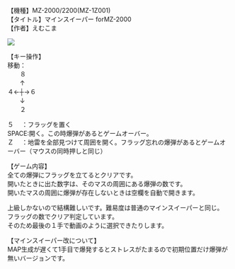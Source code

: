 【機種】MZ-2000/2200(MZ-1Z001)  
【タイトル】マインスイーパー forMZ-2000  
【作者】えむこま  
  
[![](https://img.youtube.com/vi/6rtF77oA4QA/0.jpg)](https://www.youtube.com/watch?v=6rtF77oA4QA)    
  
【キー操作】  
移動：  
　　８  
　　↑  
４←┼→６  
　　↓  
　　２  
  
５　 ：フラッグを置く  
SPACE:開く。この時爆弾があるとゲームオーバー。  
Ｚ　 ：地雷を全部見つけて周囲を開く。フラッグ忘れの爆弾があるとゲームオーバー（マウスの同時押しと同じ）  
  
【ゲーム内容】  
全ての爆弾にフラッグを立てるとクリアです。  
開いたときに出た数字は、そのマスの周囲にある爆弾の数です。  
開いたマスの周囲に爆弾が存在しないときは空欄を自動で開きます。  

上級しかないので結構難しいです。難易度は普通のマインスイーパーと同じ。  
フラッグの数でクリア判定しています。  
そのため最後の１手で動画のように選択できたりします。  
  
【マインスイーパー改について】  
MAP生成が遅くて1手目で爆発するとストレスがたまるので初期位置だけ爆弾が無いバージョンです。  
